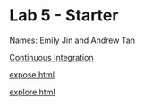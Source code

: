 # Lab 5 - Starter

Names: Emily Jin and Andrew Tan

[Continuous Integration](https://github.com/emjinn/introduction-to-github)

[expose.html]()

[explore.html]()
